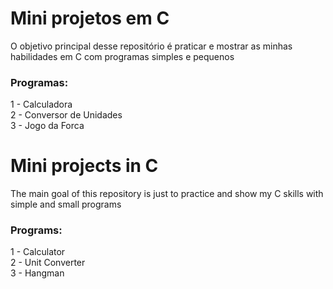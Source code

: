 # Mini projetos em C
O objetivo principal desse repositório é praticar e mostrar as minhas habilidades em C com programas simples e pequenos <br>
### Programas:
1 - Calculadora <br>
2 - Conversor de Unidades <br>
3 - Jogo da Forca

#

# Mini projects in C
The main goal of this repository is just to practice and show my C skills with simple and small programs <br>
### Programs:
1 - Calculator <br>
2 - Unit Converter <br>
3 - Hangman

#
